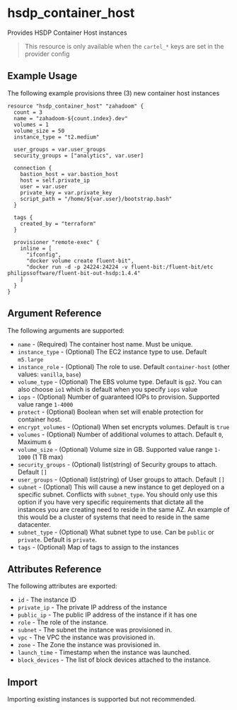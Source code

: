 # hsdp_container_host
Provides HSDP Container Host instances

> This resource is only available when the `cartel_*` keys are set in the provider config

## Example Usage

The following example provisions three (3) new container host instances

```hcl
resource "hsdp_container_host" "zahadoom" {
  count = 3
  name = "zahadoom-${count.index}.dev"
  volumes = 1
  volume_size = 50
  instance_type = "t2.medium"

  user_groups = var.user_groups
  security_groups = ["analytics", var.user]

  connection {
    bastion_host = var.bastion_host
    host = self.private_ip
    user = var.user
    private_key = var.private_key
    script_path = "/home/${var.user}/bootstrap.bash"
  }

  tags {
    created_by = "terraform"
  }

  provisioner "remote-exec" {
    inline = [
      "ifconfig",
      "docker volume create fluent-bit",
      "docker run -d -p 24224:24224 -v fluent-bit:/fluent-bit/etc philipssoftware/fluent-bit-out-hsdp:1.4.4"
    ]
  }
}
```

## Argument Reference

The following arguments are supported:

* `name` - (Required) The container host name. Must be unique.
* `instance_type` - (Optional) The EC2 instance type to use. Default `m5.large`
* `instance_role` - (Optional) The role to use. Default `container-host` (other values: `vanilla`, `base`)
* `volume_type` - (Optional) The EBS volume type. Default is `gp2`. You can also choose `io1` which is default when you specify `iops` value
* `iops` - (Optional) Number of guaranteed IOPs to provision. Supported value range `1-4000`
* `protect` - (Optional) Boolean when set will enable protection for container host.
* `encrypt_volumes` - (Optional) When set encrypts volumes. Default is `true`
* `volumes` - (Optional) Number of additional volumes to attach. Default `0`, Maximum `6`
* `volume_size` - (Optional) Volume size in GB. Supported value range `1-1000` (1 TB max)
* `security_groups` - (Optional) list(string) of Security groups to attach. Default `[]`
* `user_groups` - (Optional) list(string) of User groups to attach. Default `[]`
* `subnet` - (Optional) This will cause a new instance to get deployed on a specific subnet. Conflicts with `subnet_type`. You should only use this option if you have very specific requirements that dictate all the instances you are creating need to reside in the same AZ. An example of this would be a cluster of systems that need to reside in the same datacenter. 
* `subnet_type` - (Optional) What subnet type to use. Can be `public` or `private`. Default is `private`. 
* `tags` - (Optional) Map of tags to assign to the instances

## Attributes Reference

The following attributes are exported:

* `id` - The instance ID
* `private_ip` - The private IP address of the instance
* `public_ip` - The public IP address of the instance if it has one
* `role` - The role of the instance.
* `subnet` - The subnet the instance was provisioned in.
* `vpc` - The VPC the instance was provisioned in.
* `zone` - The Zone the instance was provisioned in.
* `launch_time` - Timestamp when the instance was launched.
* `block_devices` - The list of block devices attached to the instance.

## Import

Importing existing instances is supported but not recommended.
